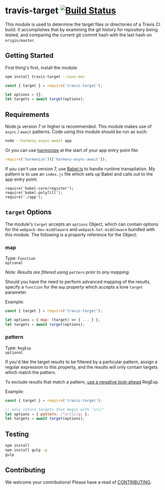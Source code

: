 # travis-target [![Build Status](https://travis-ci.org/shellscape/travis-target.svg?branch=master)](https://travis-ci.org/shellscape/travis-target)

This module is used to determine the target files or directories of a
Travis CI build. It accomplishes that by examining the git history for
repository being tested, and comparing the current git commit hash with
the last hash on `origin/master`.

## Getting Started

First thing's first, install the module:

```bash
npm install travis-target --save-dev
```

```js
const { target } = require('travis-target');

let options = {};
let targets = await target(options);
```

## Requirements

Node.js version 7 or higher is recommended. This module makes use of
`async` / `await` patterns. Code using this module should be run as such:

```bash
node --harmony-async-await app
```

Or you can use [harmonize](https://www.npmjs.com/package/harmonize) at the start
of your app entry point file:

```js
require('harmonize')(['harmony-async-await']);
```

If you can't use version 7, use [Babel.js](babeljs.io) to handle runtime
transpilation. My pattern is to use an `index.js` file which sets up Babel
and calls out to the app entry point:

```
require('babel-core/register');
require('babel-polyfill');
require('./app');
```

## `target` Options

The module's `target` accepts an `options` Object, which can contain options for the
`webpack-dev-middleware` and `webpack-hot-middleware` bundled with this module.
The following is a property reference for the Object:

### map

Type: `Function`  
`optional`

*Note: Results are filtered using `pattern` prior to any mapping.*

Should you have the need to perform advanced mapping of the results,
specify a `function` for the `map` property which accepts a lone `target`
parameter.

Example:

```js
const { target } = require('travis-target');

let options = { map: (target) => { ... } };
let targets = await target(options);
```

### pattern

Type: `RegExp`  
`optional`

If you'd like the target results to be filtered by a particular
pattern, assign a regular expression to this property, and the
results will only contain targets which match the pattern.

To exclude results that match a pattern,
[use a negative look-ahead](http://stackoverflow.com/a/1538524/416845) RegExp.

Example:

```js
const { target } = require('travis-target');

// only return targets that begin with 'src/'
let options = { pattern: /^src\//gi };
let targets = await target(options);
```

## Testing

```bash
npm install
npm install gulp -g
gulp
```

## Contributing

We welcome your contributions! Please have a read of [CONTRIBUTING](CONTRIBUTING.md).

